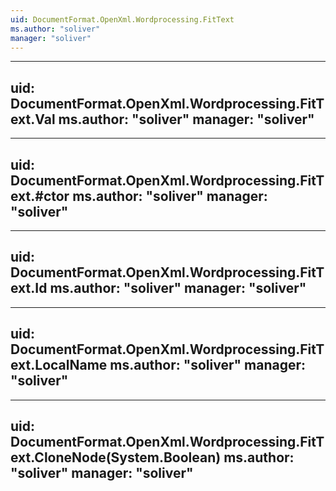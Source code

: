 ```yaml
---
uid: DocumentFormat.OpenXml.Wordprocessing.FitText
ms.author: "soliver"
manager: "soliver"
---
```


---
uid: DocumentFormat.OpenXml.Wordprocessing.FitText.Val
ms.author: "soliver"
manager: "soliver"
---

---
uid: DocumentFormat.OpenXml.Wordprocessing.FitText.#ctor
ms.author: "soliver"
manager: "soliver"
---

---
uid: DocumentFormat.OpenXml.Wordprocessing.FitText.Id
ms.author: "soliver"
manager: "soliver"
---

---
uid: DocumentFormat.OpenXml.Wordprocessing.FitText.LocalName
ms.author: "soliver"
manager: "soliver"
---

---
uid: DocumentFormat.OpenXml.Wordprocessing.FitText.CloneNode(System.Boolean)
ms.author: "soliver"
manager: "soliver"
---
